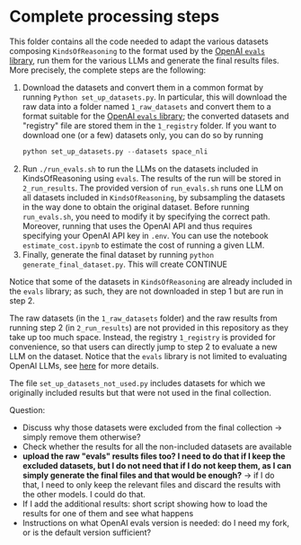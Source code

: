 # Complete processing steps

This folder contains all the code needed to adapt the various datasets composing `KindsOfReasoning` to the format used by the [OpenAI `evals` library](https://github.com/openai/evals), run them for the various LLMs and generate the final results files. More precisely, the complete steps are the following:

1. Download the datasets and convert them in a common format by running `Python set_up_datasets.py`. In particular, this will download the raw data into a folder named `1_raw_datasets`  and convert them to a format suitable for the [OpenAI `evals` library](https://github.com/openai/evals); the converted datasets and "registry" file are stored them in the `1_registry` folder. If you want to download one (or a few) datasets only, you can do so by running
    ```python 
    python set_up_datasets.py --datasets space_nli
    ```
2. Run `./run_evals.sh` to run the LLMs on the datasets included in KindsOfReasoning using `evals`. The results of the run will be stored in `2_run_results`. The provided version of `run_evals.sh` runs one LLM on all datasets included in `KindsOfReasoning`, by subsampling the datasets in the way done to obtain the original dataset. Before running `run_evals.sh`, you need to modify it by specifying the correct path. Moreover, running that uses the OpenAI API and thus requires specifying your OpenAI API key in `.env`. You can use the notebook `estimate_cost.ipynb` to estimate the cost of running a given LLM. 
3. Finally, generate the final dataset by running `python generate_final_dataset.py`. This will create CONTINUE 

Notice that some of the datasets in `KindsOfReasoning` are already included in the `evals` library; as such, they are not downloaded in step 1 but are run in step 2.

The raw datasets (in the `1_raw_datasets` folder) and the raw results from running step 2 (in `2_run_results`) are not provided in this repository as they take up too much space. Instead, the registry `1_registry` is provided for convenience, so that users can directly jump to step 2 to evaluate a new LLM on the dataset. Notice that the `evals` library is not limited to evaluating OpenAI LLMs, see [here](https://github.com/openai/evals/blob/main/docs/completion-fns.md) for more details.




The file `set_up_datasets_not_used.py` includes datasets for which we originally included results but that were not used in the final collection. 



Question:

- Discuss why those datasets were excluded from the final collection -> simply remove them otherwise?
- Check whether the results for all the non-included datasets are available
- **upload the raw "evals" results files too? I need to do that if I keep the excluded datasets, but I do not need that if I do not keep them, as I can simply generate the final files and that would be enough?** -> if I do that, I need to only keep the relevant files and discard the results with the other models. I could do that.
- If I add the additional results: short script showing how to load the results for one of them and see what happens
- Instructions on what OpenAI evals version is needed: do I need my fork, or is the default version sufficient?